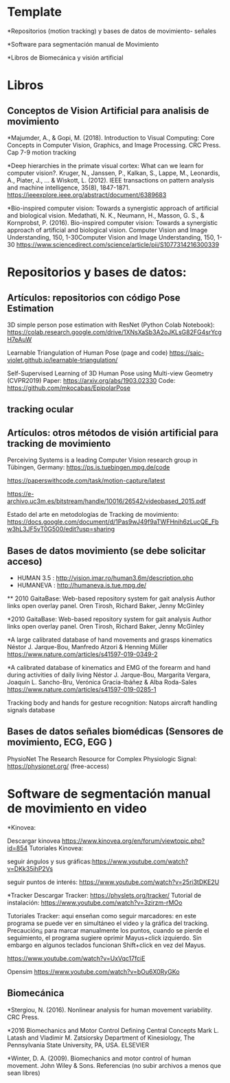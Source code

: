 # Template

*Repositorios (motion tracking) y bases de datos de movimiento- señales 

*Software para segmentación manual de Movimiento

*Libros de Biomecánica y visión artificial

# Libros 


## Conceptos de Vision Artificial para analisis de movimiento

*Majumder, A., & Gopi, M. (2018). Introduction to Visual Computing: Core Concepts in Computer Vision, Graphics, and Image Processing. CRC Press. Cap 7-9 motion tracking

*Deep hierarchies in the primate visual cortex: What can we learn for computer vision?. Kruger, N., Janssen, P., Kalkan, S., Lappe, M., Leonardis, A., Piater, J., ... & Wiskott, L. (2012). IEEE transactions on pattern analysis and machine intelligence, 35(8), 1847-1871.
https://ieeexplore.ieee.org/abstract/document/6389683

*Bio-inspired computer vision: Towards a synergistic approach of artificial and biological vision. Medathati, N. K., Neumann, H., Masson, G. S., & Kornprobst, P. (2016). Bio-inspired computer vision: Towards a synergistic approach of artificial and biological vision. Computer Vision and Image Understanding, 150, 1-30Computer Vision and Image Understanding, 150, 1-30
https://www.sciencedirect.com/science/article/pii/S1077314216300339

# Repositorios y bases de datos:

## Artículos: repositorios con código Pose Estimation

3D simple person pose estimation with ResNet (Python Colab Notebook):
https://colab.research.google.com/drive/1XNsXaSb3A2oJKLsG82FG4srYcgH7eAuW

Learnable Triangulation of Human Pose (page and code) https://saic-violet.github.io/learnable-triangulation/

Self-Supervised Learning of 3D Human Pose using Multi-view Geometry (CVPR2019)
Paper: https://arxiv.org/abs/1903.02330
Code: https://github.com/mkocabas/EpipolarPose

## tracking ocular


## Artículos: otros métodos de visión artificial  para tracking de movimiento

Perceiving Systems is a leading Computer Vision research group in Tübingen, Germany:
https://ps.is.tuebingen.mpg.de/code

https://paperswithcode.com/task/motion-capture/latest

https://e-archivo.uc3m.es/bitstream/handle/10016/26542/videobased_2015.pdf

Estado del arte en metodologías de Tracking de movimiento: https://docs.google.com/document/d/1Pas9wJ49f9aTWFHnih6zLucQE_Fbw3hL3JF5vT0G500/edit?usp=sharing



## Bases de datos movimiento (se debe solicitar acceso)

* HUMAN 3.5 : http://vision.imar.ro/human3.6m/description.php
* HUMANEVA : http://humaneva.is.tue.mpg.de/ 

** 2010 GaitaBase: Web-based repository system for gait analysis Author links open overlay panel. Oren Tirosh, Richard Baker, Jenny McGinley

*2010 GaitaBase: Web-based repository system for gait analysis Author links open overlay panel. Oren Tirosh, Richard Baker, Jenny McGinley

*A large calibrated database of hand movements and grasps kinematics Néstor J. Jarque-Bou, Manfredo Atzori & Henning Müller 
https://www.nature.com/articles/s41597-019-0349-2 

*A calibrated database of kinematics and EMG of the forearm and hand during activities of daily living Néstor J. Jarque-Bou, Margarita Vergara, Joaquín L. Sancho-Bru, Verónica Gracia-Ibáñez & Alba Roda-Sales   https://www.nature.com/articles/s41597-019-0285-1

Tracking body and hands for gesture recognition: Natops aircraft handling signals database

## Bases de datos señales biomédicas (Sensores de movimiento, ECG, EGG )

PhysioNet The Research Resource for Complex Physiologic Signal:  https://physionet.org/  (free-access)

# Software de segmentación manual de movimiento en video

*Kinovea:
 
Descargar  kinovea https://www.kinovea.org/en/forum/viewtopic.php?id=854
Tutoriales Kinovea: 

seguir ángulos y sus gráficas:https://www.youtube.com/watch?v=DKk35ihP2Vs

seguir puntos de interés: https://www.youtube.com/watch?v=25ri3tDKE2U   

*Tracker 
Descargar Tracker: https://physlets.org/tracker/
Tutorial de instalación: 
https://www.youtube.com/watch?v=3zirzm-rMOo 

Tutoriales Tracker: aqui enseñan como seguir marcadores: en  este programa se puede ver en simultáneo el video y la gráfica del tracking. Precaución¡¡ para marcar manualmente los puntos, cuando se pierde el seguimiento, el programa sugiere oprimir Mayus+click izquierdo. Sin embargo en algunos teclados funcionan Shift+click en vez del Mayus.

https://www.youtube.com/watch?v=UxVqc17fciE

Opensim
https://www.youtube.com/watch?v=bOu6X0RyGKo 

## Biomecánica

*Stergiou, N. (2016). Nonlinear analysis for human movement variability. CRC Press.

*2016 Biomechanics and Motor Control Defining Central Concepts Mark L. Latash and Vladimir M. Zatsiorsky Department of Kinesiology, The Pennsylvania State University, PA, USA. ELSEVIER

*Winter, D. A. (2009). Biomechanics and motor control of human movement. John Wiley & Sons.
Referencias (no subir archivos a menos que sean libres)


	


